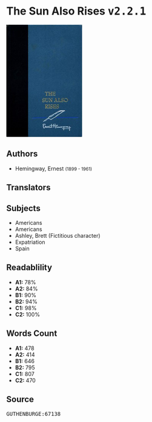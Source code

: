 # The Sun Also Rises <kbd>v2.2.1</kbd>

![](./cover.medium.jpg "")

## Authors


 - Hemingway, Ernest <small>(1899 - 1961)</small>

## Translators



## Subjects


 - Americans
 - Americans
 - Ashley, Brett (Fictitious character)
 - Expatriation
 - Spain

## Readablility


 - **A1:** 78%
 - **A2:** 84%
 - **B1:** 90%
 - **B2:** 94%
 - **C1:** 98%
 - **C2:** 100%

## Words Count


 - **A1:** 478
 - **A2:** 414
 - **B1:** 646
 - **B2:** 795
 - **C1:** 807
 - **C2:** 470

## Source


<kbd>GUTHENBURGE:67138</kbd>
